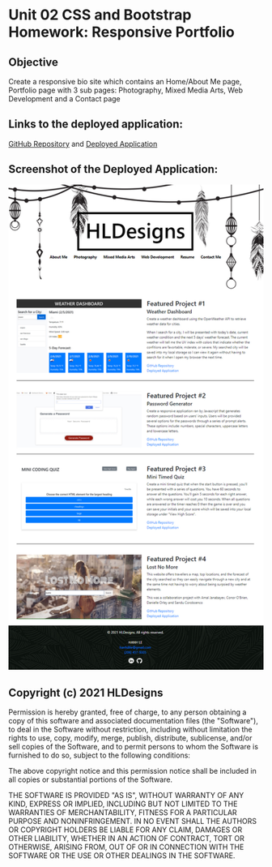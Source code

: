 # Unit 02 CSS and Bootstrap Homework: Responsive Portfolio

## Objective
Create a responsive bio site which contains an Home/About Me page, Portfolio page with 3 sub pages: Photography, Mixed Media Arts, Web Development and a Contact page

## Links to the deployed application:
[GitHub Repository](https://github.com/hanhle1989/Bootstrap-Portfolio)
and [Deployed Application](https://hanhle1989.github.io/Bootstrap-Portfolio/index.html)


## Screenshot of the Deployed Application:
![code refactor demo](./images/screenshot.jpg)


## Copyright (c) 2021 HLDesigns
Permission is hereby granted, free of charge, to any person obtaining a copy of this software and associated documentation files (the "Software"), to deal in the Software without restriction, including without limitation the rights to use, copy, modify, merge, publish, distribute, sublicense, and/or sell copies of the Software, and to permit persons to whom the Software is furnished to do so, subject to the following conditions:

The above copyright notice and this permission notice shall be included in all copies or substantial portions of the Software.

THE SOFTWARE IS PROVIDED "AS IS", WITHOUT WARRANTY OF ANY KIND, EXPRESS OR IMPLIED, INCLUDING BUT NOT LIMITED TO THE WARRANTIES OF MERCHANTABILITY, FITNESS FOR A PARTICULAR PURPOSE AND NONINFRINGEMENT. IN NO EVENT SHALL THE AUTHORS OR COPYRIGHT HOLDERS BE LIABLE FOR ANY CLAIM, DAMAGES OR OTHER LIABILITY, WHETHER IN AN ACTION OF CONTRACT, TORT OR OTHERWISE, ARISING FROM, OUT OF OR IN CONNECTION WITH THE SOFTWARE OR THE USE OR OTHER DEALINGS IN THE SOFTWARE.